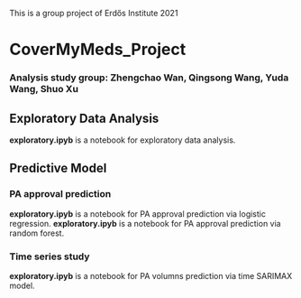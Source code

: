 This is a group project of Erdős Institute 2021 
# CoverMyMeds_Project
### Analysis study group: Zhengchao Wan, Qingsong Wang, Yuda Wang, Shuo Xu

## Exploratory Data Analysis
**exploratory.ipyb** is a notebook for exploratory data analysis.
## Predictive Model
### PA approval prediction
**exploratory.ipyb** is a notebook for PA approval prediction via logistic regression.
**exploratory.ipyb** is a notebook for PA approval prediction via random forest.
### Time series study
**exploratory.ipyb** is a notebook for PA volumns prediction via time SARIMAX model.





